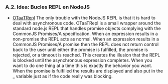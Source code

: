 ### A.2. Idea: Bucles REPL en NodeJS

* [OTaaTRepl](https://www.npmjs.com/package/otaat-repl)
The only trouble with the NodeJS REPL is that it is hard to deal with asynchronous code. 
OTaaTRepl is a small wrapper around the standard node.js REPL that handles promise objects complying with the CommonJS Promises/A specification. When an expression results in a non-promise the REPL acts as normal. When an expression results in a CommonJS Promises/A promise then the REPL does not return control back to the user until either the promise is fulfilled, the promise is rejected, or a timeout is reached. This creates the illusion that the REPL is blocked until the asynchronous expression completes. When you want to do one thing at a time this is exactly the behavior you want. When the promise is fulfilled the results are displayed and also put in the _ variable just as if the code really was blocking.
